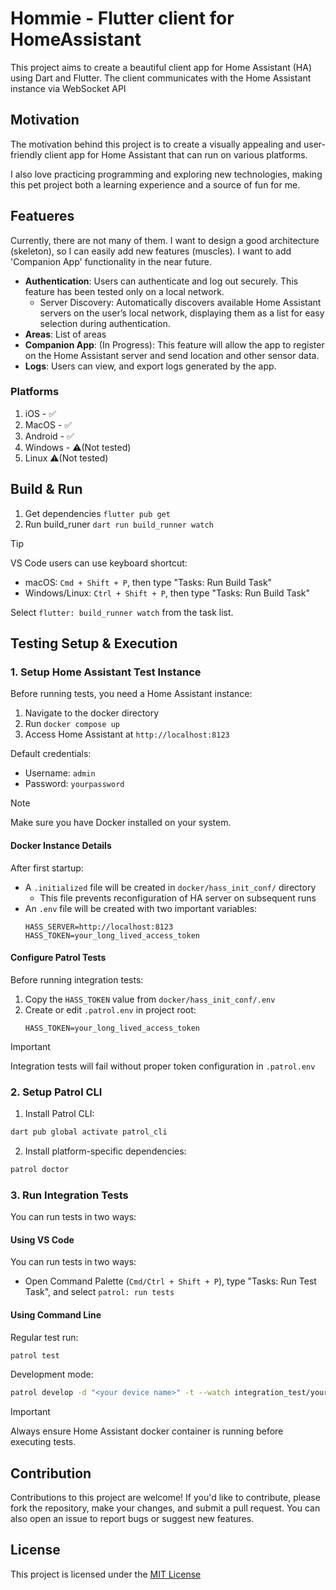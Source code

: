 # Hommie - Flutter client for HomeAssistant
This project aims to create a beautiful client app for Home Assistant (HA) using Dart and Flutter. The client communicates with the Home Assistant instance via WebSocket API

## Motivation
The motivation behind this project is to create a visually appealing and user-friendly client app for Home Assistant that can run on various platforms.

I also love practicing programming and exploring new technologies, making this pet project both a learning experience and a source of fun for me.

## Featueres
Currently, there are not many of them. I want to design a good architecture (skeleton), so I can easily add new features (muscles).
I want to add 'Companion App' functionality in the near future.

- **Authentication**: Users can authenticate and log out securely. This feature has been tested only on a local network.
  - Server Discovery: Automatically discovers available Home Assistant servers on the user’s local network, displaying them as a list for easy selection during authentication.
- **Areas**: List of areas
- **Companion App**: (In Progress): This feature will allow the app to register on the Home Assistant server and send location and other sensor data.
- **Logs**: Users can view, and export logs generated by the app.

### Platforms
1. iOS - ✅
2. MacOS - ✅
3. Android - ✅
4. Windows - ⚠️(Not tested)
5. Linux ⚠️(Not tested)

## Build & Run
1. Get dependencies `flutter pub get` 
2. Run build_runer `dart run build_runner watch`

> [!TIP]
> VS Code users can use keyboard shortcut:
> - macOS: `Cmd + Shift + P`, then type "Tasks: Run Build Task"
> - Windows/Linux: `Ctrl + Shift + P`, then type "Tasks: Run Build Task"
>   
> Select `flutter: build_runner watch` from the task list.

## Testing Setup & Execution

### 1. Setup Home Assistant Test Instance
Before running tests, you need a Home Assistant instance:

1. Navigate to the docker directory
2. Run `docker compose up`
3. Access Home Assistant at `http://localhost:8123`

Default credentials:
- Username: `admin`
- Password: `yourpassword`

> [!NOTE]
> Make sure you have Docker installed on your system.

#### Docker Instance Details
After first startup:
- A `.initialized` file will be created in `docker/hass_init_conf/` directory
  - This file prevents reconfiguration of HA server on subsequent runs
- An `.env` file will be created with two important variables:
  ```properties
  HASS_SERVER=http://localhost:8123
  HASS_TOKEN=your_long_lived_access_token
  ```

#### Configure Patrol Tests
Before running integration tests:
1. Copy the `HASS_TOKEN` value from `docker/hass_init_conf/.env`
2. Create or edit `.patrol.env` in project root:
   ```properties
   HASS_TOKEN=your_long_lived_access_token
   ```

> [!IMPORTANT]
> Integration tests will fail without proper token configuration in `.patrol.env`

### 2. Setup Patrol CLI
1. Install Patrol CLI:
```bash
dart pub global activate patrol_cli
```

2. Install platform-specific dependencies:
```bash
patrol doctor
```

### 3. Run Integration Tests

You can run tests in two ways:

#### Using VS Code
You can run tests in two ways:
- Open Command Palette (`Cmd/Ctrl + Shift + P`), type "Tasks: Run Test Task", and select `patrol: run tests`

#### Using Command Line
Regular test run:
```bash
patrol test
```

Development mode:
```bash
patrol develop -d "<your device name>" -t --watch integration_test/your_test.dart
```

> [!IMPORTANT]
> Always ensure Home Assistant docker container is running before executing tests.

## Contribution
Contributions to this project are welcome! If you'd like to contribute, please fork the repository, make your changes, and submit a pull request. You can also open an issue to report bugs or suggest new features.

## License
This project is licensed under the [MIT License](LICENSE.txt)
